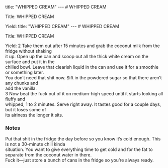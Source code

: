 <!DOCTYPE HTML PUBLIC "-//W3C//DTD HTML 4.0 Transitional//EN">
<html>
  <head>
  title: "WHIPPED CREAM"
---
# WHIPPED CREAM<link rel='stylesheet' href='style.css' type='text/css'><meta http-equiv="Content-Style-Stype" content="text/css">
     <meta http-equiv="Content-Type" content="text/html;charset=utf-8">
     </head><body><div class="recipe" itemscope itemtype="http://schema.org/Recipe"><div class='header'><p class="title"><span class="label">Title:</span> <span itemprop="name">WHIPPED CREAM</span></p>
<p class="yields"><span class="label">Yield:</span> <span ite<!DOCTYPE HTML PUBLIC "-//W3C//DTD HTML 4.0 Transitional//EN">
<html>
  <head>
  title: "WHIPPED CREAM"
---
# WHIPPED CREAM<link rel='stylesheet' href='style.css' type='text/css'><meta http-equiv="Content-Style-Stype" content="text/css">
     <meta http-equiv="Content-Type" content="text/html;charset=utf-8">
     </head><body><div class="recipe" itemscope itemtype="http://schema.org/Recipe"><div class='header'><p class="title"><span class="label">Title:</span> <span itemprop="name">WHIPPED CREAM</span></p>
<p class="yields"><span class="label">Yield:</span> <span ite freezer for 15 minutes to let those bastards get chilly.<br>2 Take them out after 15 minutes and grab the coconut milk from the fridge without shaking<br>it up. Open up the can and scoop out all the thick white cream on the surface and put it in the<br>chilled bowl. Leave that clearish liquid in the can and use it for a smoothie or something later.<br>You don’t need that shit now. Sift in the powdered sugar so that there aren’t any chunks and<br>add the vanilla.<br>3 Now beat the fuck out of it on medium-high speed until it starts looking all fluffy and<br>whipped, 1 to 2 minutes. Serve right away. It tastes good for a couple days, but it loses some of<br>its airiness the longer it sits.</p></div></div><div class="modifications"><h3 class="Notes">Notes</h3><p>Put that shit in the fridge the day before so you know it’s cold enough. This is not a 30-minute chill kinda<br>situation. You want to give everything time to get cold and for the fat to separate from the coconut water in there.<br>Fuck it—just store a bunch of cans in the fridge so you’re always ready.</p></div></div>

</body>
</html>